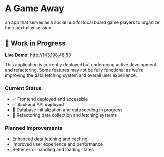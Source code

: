 # A Game Away
an app that serves as a social hub for local board game players to organize their next play session

## 🚧 Work in Progress

**Live Demo:** http://143.198.48.83

This application is currently deployed but undergoing active development and refactoring. Some features may not be fully functional as we're improving the data fetching system and overall user experience.

### Current Status
- ✅ Frontend deployed and accessible
- ✅ Backend API deployed  
- 🔄 Database initialization and data seeding in progress
- 🔄 Refactoring data collection and fetching systems

### Planned Improvements
- Enhanced data fetching and caching
- Improved user experience and performance
- Better error handling and loading states

